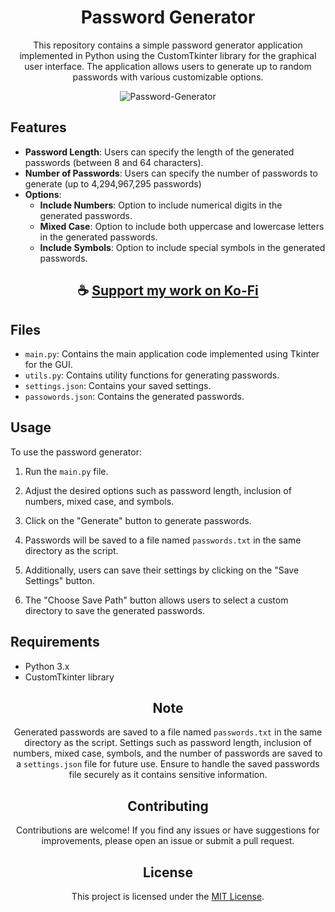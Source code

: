 <div align="center">

# Password Generator

This repository contains a simple password generator application implemented in Python using the CustomTkinter library for the graphical user interface.
The application allows users to generate up to random passwords with various customizable options.

</div>

<div align="center">

![Password-Generator](https://github.com/ThatSINEWAVE/Password-Generator/assets/133239148/4136f56d-2c08-4acb-8d8b-f377d69a982f)

</div>

## Features

- **Password Length**: Users can specify the length of the generated passwords (between 8 and 64 characters).
- **Number of Passwords**: Users can specify the number of passwords to generate (up to 4,294,967,295 passwords)
- **Options**:
  - **Include Numbers**: Option to include numerical digits in the generated passwords.
  - **Mixed Case**: Option to include both uppercase and lowercase letters in the generated passwords.
  - **Include Symbols**: Option to include special symbols in the generated passwords.

<div align="center">

## ☕ [Support my work on Ko-Fi](https://ko-fi.com/thatsinewave)

</div>

## Files

- `main.py`: Contains the main application code implemented using Tkinter for the GUI.
- `utils.py`: Contains utility functions for generating passwords.
- `settings.json`: Contains your saved settings.
- `passowords.json`: Contains the generated passwords.

## Usage

To use the password generator:

1. Run the `main.py` file.

2. Adjust the desired options such as password length, inclusion of numbers, mixed case, and symbols.

3. Click on the "Generate" button to generate passwords.

4. Passwords will be saved to a file named `passwords.txt` in the same directory as the script.

5. Additionally, users can save their settings by clicking on the "Save Settings" button.

6. The "Choose Save Path" button allows users to select a custom directory to save the generated passwords.

## Requirements

- Python 3.x
- CustomTkinter library

<div align="center">

## Note

Generated passwords are saved to a file named `passwords.txt` in the same directory as the script.
Settings such as password length, inclusion of numbers, mixed case, symbols, and the number of passwords are saved to a `settings.json` file for future use.
Ensure to handle the saved passwords file securely as it contains sensitive information.

</div>

<div align="center">

## Contributing

Contributions are welcome! If you find any issues or have suggestions for improvements, please open an issue or submit a pull request.

</div>

<div align="center">

## License

This project is licensed under the [MIT License](LICENSE).

</div>

